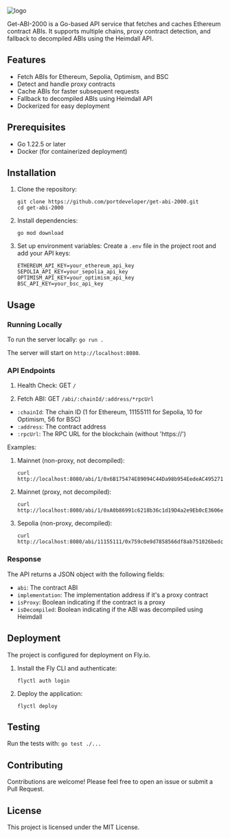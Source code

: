 ![logo](https://github.com/user-attachments/assets/d71778e6-4fe5-48e3-aa5f-9ad17f783f5e)

Get-ABI-2000 is a Go-based API service that fetches and caches Ethereum contract ABIs. It supports multiple chains, proxy contract detection, and fallback to decompiled ABIs using the Heimdall API.

## Features

- Fetch ABIs for Ethereum, Sepolia, Optimism, and BSC
- Detect and handle proxy contracts
- Cache ABIs for faster subsequent requests
- Fallback to decompiled ABIs using Heimdall API
- Dockerized for easy deployment

## Prerequisites

- Go 1.22.5 or later
- Docker (for containerized deployment)

## Installation

1. Clone the repository:
   ```
   git clone https://github.com/portdeveloper/get-abi-2000.git
   cd get-abi-2000
   ```

2. Install dependencies:
   ```
   go mod download
   ```

3. Set up environment variables:
   Create a `.env` file in the project root and add your API keys:
   ```
   ETHEREUM_API_KEY=your_ethereum_api_key
   SEPOLIA_API_KEY=your_sepolia_api_key
   OPTIMISM_API_KEY=your_optimism_api_key
   BSC_API_KEY=your_bsc_api_key
   ```

## Usage

### Running Locally

To run the server locally:
```go run .```

The server will start on `http://localhost:8080`.

### API Endpoints

1. Health Check:
   GET `/`

2. Fetch ABI:
   GET `/abi/:chainId/:address/*rpcUrl`

- `:chainId`: The chain ID (1 for Ethereum, 11155111 for Sepolia, 10 for Optimism, 56 for BSC)
- `:address`: The contract address
- `:rpcUrl`: The RPC URL for the blockchain (without 'https://')

Examples:

1. Mainnet (non-proxy, not decompiled):
   ```
   curl http://localhost:8080/abi/1/0x6B175474E89094C44Da98b954EedeAC495271d0F/rpc.ankr.com/eth
   ```

2. Mainnet (proxy, not decompiled):
   ```
   curl http://localhost:8080/abi/1/0xA0b86991c6218b36c1d19D4a2e9Eb0cE3606eB48/rpc.ankr.com/eth
   ```

3. Sepolia (non-proxy, decompiled):
   ```
   curl http://localhost:8080/abi/11155111/0x759c0e9d7858566df8ab751026bedce462ff42df/rpc.ankr.com/eth_sepolia
   ```

### Response

The API returns a JSON object with the following fields:

- `abi`: The contract ABI
- `implementation`: The implementation address if it's a proxy contract
- `isProxy`: Boolean indicating if the contract is a proxy
- `isDecompiled`: Boolean indicating if the ABI was decompiled using Heimdall

## Deployment

The project is configured for deployment on Fly.io.

1. Install the Fly CLI and authenticate:
   ```
   flyctl auth login
   ```

2. Deploy the application:
   ```
   flyctl deploy
   ```

## Testing

Run the tests with:
```go test ./...```  

## Contributing

Contributions are welcome! Please feel free to open an issue or submit a Pull Request.

## License

This project is licensed under the MIT License.